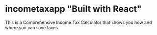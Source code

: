 # incometaxapp "Built with React"
This is a Comprehensive Income Tax Calculator that shows you how and where you can save taxes. 
